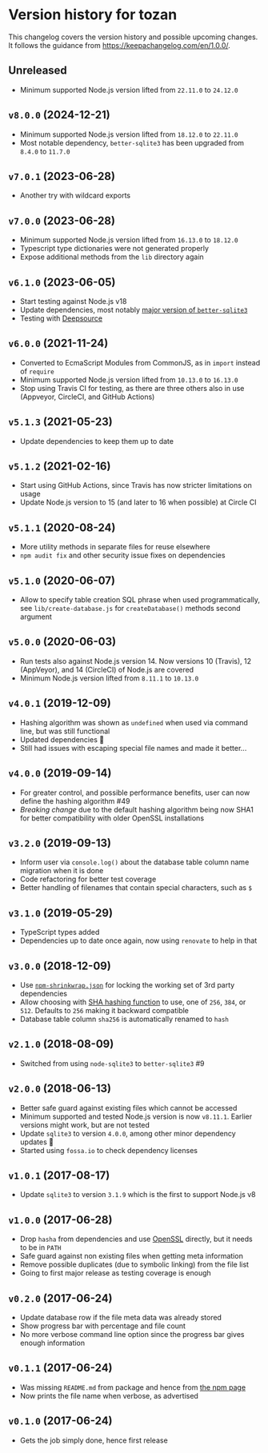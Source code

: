 # Version history for tozan

This changelog covers the version history and possible upcoming changes.
It follows the guidance from https://keepachangelog.com/en/1.0.0/.

## Unreleased

- Minimum supported Node.js version lifted from `22.11.0` to `24.12.0`

## `v8.0.0` (2024-12-21)

- Minimum supported Node.js version lifted from `18.12.0` to `22.11.0`
- Most notable dependency, `better-sqlite3` has been upgraded from `8.4.0` to `11.7.0`

## `v7.0.1` (2023-06-28)

- Another try with wildcard exports

## `v7.0.0` (2023-06-28)

- Minimum supported Node.js version lifted from `16.13.0` to `18.12.0`
- Typescript type dictionaries were not generated properly
- Expose additional methods from the `lib` directory again

## `v6.1.0` (2023-06-05)

- Start testing against Node.js v18
- Update dependencies, most notably [major version of `better-sqlite3`](https://github.com/WiseLibs/better-sqlite3/releases/tag/v8.0.0)
- Testing with [Deepsource](https://app.deepsource.com/gh/paazmaya/tozan/)

## `v6.0.0` (2021-11-24)

- Converted to EcmaScript Modules from CommonJS, as in `import` instead of `require`
- Minimum supported Node.js version lifted from `10.13.0` to `16.13.0`
- Stop using Travis CI for testing, as there are three others also in use (Appveyor, CircleCI, and GitHub Actions)

## `v5.1.3` (2021-05-23)

- Update dependencies to keep them up to date

## `v5.1.2` (2021-02-16)

- Start using GitHub Actions, since Travis has now stricter limitations on usage
- Update Node.js version to 15 (and later to 16 when possible) at Circle CI

## `v5.1.1` (2020-08-24)

- More utility methods in separate files for reuse elsewhere
- `npm audit fix` and other security issue fixes on dependencies

## `v5.1.0` (2020-06-07)

- Allow to specify table creation SQL phrase when used programmatically, see `lib/create-database.js` for `createDatabase()` methods second argument

## `v5.0.0` (2020-06-03)

- Run tests also against Node.js version 14. Now versions 10 (Travis), 12 (AppVeyor), and 14 (CircleCI) of Node.js are covered
- Minimum Node.js version lifted from `8.11.1` to `10.13.0`

## `v4.0.1` (2019-12-09)

- Hashing algorithm was shown as `undefined` when used via command line, but was still functional
- Updated dependencies :tophat:
- Still had issues with escaping special file names and made it better...

## `v4.0.0` (2019-09-14)

- For greater control, and possible performance benefits, user can now define the hashing algorithm #49
- _Breaking change_ due to the default hashing algorithm being now SHA1 for better compatibility with older OpenSSL installations

## `v3.2.0` (2019-09-13)

- Inform user via `console.log()` about the database table column name migration when it is done
- Code refactoring for better test coverage
- Better handling of filenames that contain special characters, such as `$`

## `v3.1.0` (2019-05-29)

- TypeScript types added
- Dependencies up to date once again, now using `renovate` to help in that

## `v3.0.0` (2018-12-09)

- Use [`npm-shrinkwrap.json`](https://docs.npmjs.com/files/shrinkwrap.json) for locking the working set of 3rd party dependencies
- Allow choosing with [SHA hashing function](https://en.wikipedia.org/wiki/SHA-2) to use, one of `256`, `384`, or `512`. Defaults to `256` making it backward compatible
- Database table column `sha256` is automatically renamed to `hash`

## `v2.1.0` (2018-08-09)

- Switched from using `node-sqlite3` to `better-sqlite3` #9

## `v2.0.0` (2018-06-13)

- Better safe guard against existing files which cannot be accessed
- Minimum supported and tested Node.js version is now `v8.11.1`. Earlier versions might work, but are not tested
- Update `sqlite3` to version `4.0.0`, among other minor dependency updates :tophat:
- Started using `fossa.io` to check dependency licenses

## `v1.0.1` (2017-08-17)

- Update `sqlite3` to version `3.1.9` which is the first to support Node.js v8

## `v1.0.0` (2017-06-28)

- Drop `hasha` from dependencies and use [OpenSSL](https://www.openssl.org/) directly, but it needs to be in `PATH`
- Safe guard against non existing files when getting meta information
- Remove possible duplicates (due to symbolic linking) from the file list
- Going to first major release as testing coverage is enough

## `v0.2.0` (2017-06-24)

- Update database row if the file meta data was already stored
- Show progress bar with percentage and file count
- No more verbose command line option since the progress bar gives enough information

## `v0.1.1` (2017-06-24)

- Was missing `README.md` from package and hence from [the npm page](https://www.npmjs.com/package/tozan)
- Now prints the file name when verbose, as advertised

## `v0.1.0` (2017-06-24)

- Gets the job simply done, hence first release
